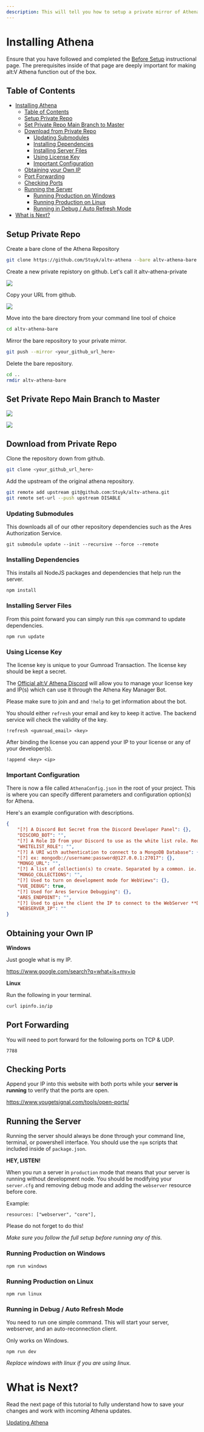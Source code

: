 ```yaml
---
description: This will tell you how to setup a private mirror of Athena.
---
```


# Installing Athena

Ensure that you have followed and completed the [Before Setup](./before-setup.md) instructional page. The prerequisites inside of that page are deeply important for making alt:V Athena function out of the box.

## Table of Contents

- [Installing Athena](#installing-athena)
  - [Table of Contents](#table-of-contents)
  - [Setup Private Repo](#setup-private-repo)
  - [Set Private Repo Main Branch to Master](#set-private-repo-main-branch-to-master)
  - [Download from Private Repo](#download-from-private-repo)
    - [Updating Submodules](#updating-submodules)
    - [Installing Dependencies](#installing-dependencies)
    - [Installing Server Files](#installing-server-files)
    - [Using License Key](#using-license-key)
    - [Important Configuration](#important-configuration)
  - [Obtaining your Own IP](#obtaining-your-own-ip)
  - [Port Forwarding](#port-forwarding)
  - [Checking Ports](#checking-ports)
  - [Running the Server](#running-the-server)
    - [Running Production on Windows](#running-production-on-windows)
    - [Running Production on Linux](#running-production-on-linux)
    - [Running in Debug / Auto Refresh Mode](#running-in-debug--auto-refresh-mode)
- [What is Next?](#what-is-next)

## Setup Private Repo

Create a bare clone of the Athena Repository

```bash
git clone https://github.com/Stuyk/altv-athena --bare altv-athena-bare
```

Create a new private repistory on github. Let's call it altv-athena-private

![](https://i.imgur.com/y1Lxqwn.png)

Copy your URL from github.

![](https://i.imgur.com/Dd7Zrke.png)

Move into the bare directory from your command line tool of choice

```bash
cd altv-athena-bare
```

Mirror the bare repository to your private mirror.

```bash
git push --mirror <your_github_url_here>
```

Delete the bare repository.

```bash
cd ..
rmdir altv-athena-bare
```

## Set Private Repo Main Branch to Master

![](https://i.imgur.com/FXae1k2.png)

![](https://i.imgur.com/czfpchr.png)

## Download from Private Repo
Clone the repository down from github.

```bash
git clone <your_github_url_here>
```

Add the upstream of the original athena repository.

```bash
git remote add upstream git@github.com:Stuyk/altv-athena.git
git remote set-url --push upstream DISABLE
```

### Updating Submodules

This downloads all of our other repository dependencies such as the Ares Authorization Service.

```text
git submodule update --init --recursive --force --remote
```

### Installing Dependencies

This installs all NodeJS packages and dependencies that help run the server.

```text
npm install
```

### Installing Server Files

From this point forward you can simply run this `npm` command to update dependencies.

```text
npm run update
```

### Using License Key

The license key is unique to your Gumroad Transaction. The license key should be kept a secret.

The [Official alt:V Athena Discord](https://discord.gg/pZvbJmKN8Y) will allow you to manage your license key and IP(s) which can use it through the Athena Key Manager Bot.

Please make sure to join and and `!help` to get information about the bot.

You should either `refresh` your email and key to keep it active. The backend service will check the validity of the key.

```
!refresh <gumroad_email> <key>
```

After binding the license you can append your IP to your license or any of your developer(s).

```
!append <key> <ip>
```

### Important Configuration

There is now a file called `AthenaConfig.json` in the root of your project. This is where you can specify different parameters and configuration option(s) for Athena.

Here's an example configuration with descriptions.

```json
{
    "[?] A Discord Bot Secret from the Discord Developer Panel": {},
    "DISCORD_BOT": "",
    "[?] A Role ID from your Discord to use as the white list role. Requires DISCORD_BOT": {},
    "WHITELIST_ROLE": "",
    "[?] A URI with authentication to connect to a MongoDB Database": {},
    "[?] ex: mongodb://username:password@127.0.0.1:27017": {},
    "MONGO_URL": "",
    "[?] A list of collection(s) to create. Separated by a common. ie. one,two,three": {},
    "MONGO_COLLECTIONS": "",
    "[?] Used to turn on development mode for WebViews": {},
    "VUE_DEBUG": true,
    "[?] Used for Ares Service Debugging": {},
    "ARES_ENDPOINT": "",
    "[?] Used to give the client the IP to connect to the WebServer **Deprecated": {},
    "WEBSERVER_IP": ""
}
```

## Obtaining your Own IP

**Windows**

Just google what is my IP.

https://www.google.com/search?q=what+is+my+ip

**Linux**

Run the following in your terminal.

```sh
curl ipinfo.io/ip
```

## Port Forwarding

You will need to port forward for the following ports on TCP & UDP.

```
7788
```

## Checking Ports

Append your IP into this website with both ports while your **server is running** to verify that the ports are open.

https://www.yougetsignal.com/tools/open-ports/

## Running the Server

Running the server should always be done through your command line, terminal, or powershell interface. You should use the `npm` scripts that included inside of `package.json`.

**HEY, LISTEN!**

When you run a server in `production` mode that means that your server is running without development node. You should be modifying your `server.cfg` and removing debug mode and adding the `webserver` resource before core.

Example:

```
resources: ["webserver", "core"],
```

Please do not forget to do this!

_Make sure you follow the full setup before running any of this._

### Running Production on Windows

```
npm run windows
```

### Running Production on Linux

```
npm run linux
```

### Running in Debug / Auto Refresh Mode

You need to run one simple command. This will start your server, webserver, and an auto-reconnection client.

Only works on Windows.

```
npm run dev
```

_Replace windows with linux if you are using linux._

# What is Next?

Read the next page of this tutorial to fully understand how to save your changes and work with incoming Athena updates.

[Updating Athena](./updating-athena.md)